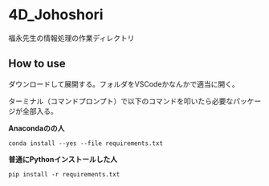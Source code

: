 # 4D_Johoshori

福永先生の情報処理の作業ディレクトリ

## How to use

ダウンロードして展開する。フォルダをVSCodeかなんかで適当に開く。

ターミナル（コマンドプロンプト）で以下のコマンドを叩いたら必要なパッケージが全部入る。

**Anacondaのの人**

```
conda install --yes --file requirements.txt
```

**普通にPythonインストールした人**

```
pip install -r requirements.txt
```